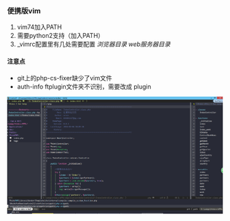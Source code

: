 ### 便携版vim
1. vim74加入PATH
2. 需要python2支持（加入PATH）
3. _vimrc配置里有几处需要配置 *浏览器目录* *web服务器目录*

#### 注意点
* git上的php-cs-fixer缺少了vim文件
* auth-info ftplugin文件夹不识别，需要改成 plugin


![tagbar、ctrlp、etc](./images/pic.png)
